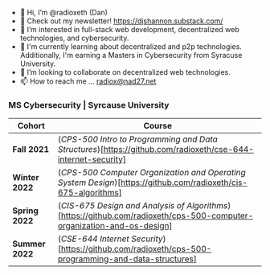 - 👋 Hi, I’m @radioxeth (Dan)
- 🧾 Check out my newsletter! https://djshannon.substack.com/
- 👀 I’m interested in full-stack web development, decentralized web technologies, and cybersecurity.
- 🌱 I'm currently learning about decentralized and p2p technologies. Additionally, I'm earning a Masters in Cybersecurity from Syracuse University.
- 💞️ I’m looking to collaborate on decentralized web technologies.
- 📫 How to reach me ... radiox@nad27.net

<!---
radioxeth/radioxeth is a ✨ special ✨ repository because its `README.md` (this file) appears on your GitHub profile.
You can click the Preview link to take a look at your changes.
--->
### MS Cybersecurity | Syrcause University

|Cohort|Course|
|---|---|
|**Fall 2021**|(*CPS-500 Intro to Programming and Data Structures*)[https://github.com/radioxeth/cse-644-internet-security]|
|**Winter 2022**|(*CPS-500 Computer Organization and Operating System Design*)[https://github.com/radioxeth/cis-675-algorithms]|
|**Spring 2022**|(*CIS-675 Design and Analysis of Algorithms*)[https://github.com/radioxeth/cps-500-computer-organization-and-os-design]|
|**Summer 2022**|(*CSE-644 Internet Security*)[https://github.com/radioxeth/cps-500-programming-and-data-structures]|
